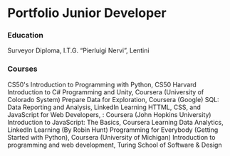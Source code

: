 # Portfolio Junior Developer
 
### Education
Surveyor Diploma, I.T.G. “Pierluigi Nervi”, Lentini

### Courses
CS50's Introduction to Programming with Python, CS50 Harvard
Introduction to C# Programming and Unity, Coursera (University of Colorado System)
Prepare Data for Exploration, Coursera (Google)
SQL: Data Reporting and Analysis, LinkedIn Learning
HTTML, CSS, and JavaScript for Web Developers, : Coursera (John Hopkins University)
Introduction to JavaScript: The Basics, Coursera
Learning Data Analytics, LinkedIn Learning (By Robin Hunt)
Programming for Everybody (Getting Started with Python), Coursera (University of Michigan)
Introduction to programming and web development, Turing School of Software & Design
